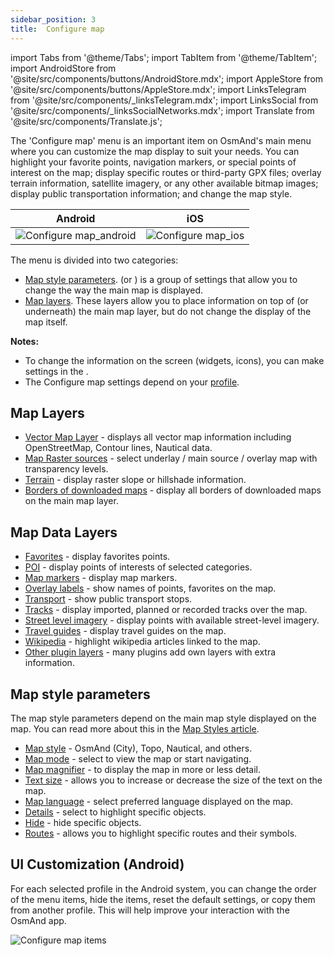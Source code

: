 ```yaml
---
sidebar_position: 3
title:  Configure map
---
```


import Tabs from '@theme/Tabs';
import TabItem from '@theme/TabItem';
import AndroidStore from '@site/src/components/buttons/AndroidStore.mdx';
import AppleStore from '@site/src/components/buttons/AppleStore.mdx';
import LinksTelegram from '@site/src/components/_linksTelegram.mdx';
import LinksSocial from '@site/src/components/_linksSocialNetworks.mdx';
import Translate from '@site/src/components/Translate.js';

The 'Configure map' menu is an important item on OsmAnd's main menu where you can customize the map display to suit your needs. You can highlight your favorite points, navigation markers, or special points of interest on the map; display specific routes or third-party GPX files; overlay terrain information, satellite imagery, or any other available bitmap images; display public transportation information; and change the map style.


| Android | iOS |
| :---: | :---: |
| ![Configure map_android](@site/static/img/map/configure-map-android.png) | ![Configure map_ios](@site/static/img/map/configure-map-ios.png) |

The **<Translate android="true" ids="configure_map"/>** menu is divided into two categories:
- [Map style parameters](#map-style-parameters). **<Translate android="true" ids="map_widget_map_rendering"/>** (or **<Translate ios="true" ids="map_widget_renderer"/>**) is a group of settings that allow you to change the way the main map is displayed.  
- [Map layers](#map-layers). These layers allow you to place information on top of (or underneath) the main map layer, but do not change the display of the map itself.  

**Notes:** 
- To change the information on the screen (widgets, icons), you can make settings in the [<Translate android="true" ids="layer_map_appearance"/>](../widgets/index.md).
- The Configure map settings depend on your [profile](../personal/profiles.md).  

## Map Layers
- [Vector Map Layer](../map/vector-maps.md) - displays all vector map information including OpenStreetMap, Contour lines, Nautical data.
- [Map Raster sources](../map/raster-maps.md#select-map-as-main--underlay--overlay-layer) - select underlay / main source / overlay map with transparency levels.
- [Terrain](../map/raster-maps.md#hillshade--slopeg) - display raster slope or hillshade information.
- [Borders of downloaded maps](../map/vector-maps.md#show-borders) - display all borders of downloaded maps on the main map layer.

## Map Data Layers
   - [Favorites](../map/point-layers-on-map.md) - display favorites points.
   - [POI](../map/point-layers-on-map.md) - display points of interests of selected categories.
   - [Map markers](../map/point-layers-on-map.md) - display map markers.
   - [Overlay labels](../map/point-layers-on-map.md) - show names of points, favorites on the map.
   - [Transport](../map/vector-maps.md#transport) - show public transport stops.
   - [Tracks](../map/tracks-on-map.md) - display imported, planned or recorded tracks over the map.
   - [Street level imagery](../plugins/mapillary.md#viewing-images) - display points with available street-level imagery.
   - [Travel guides](../plan-route/travel-guides.md) - display travel guides on the map.
   - [Wikipedia](../plugins/wikipedia.md) - highlight wikipedia articles linked to the map.
   - [Other plugin layers](../plugins/index.md) - many plugins add own layers with extra information.

## Map style parameters

The map style parameters depend on the main map style displayed on the map. You can read more about this in the [Map Styles article](../map/vector-maps).  
   - [Map style](../map/vector-maps.md#default-map-styles) - OsmAnd (City), Topo, Nautical, and others.
   - [Map mode](../map/vector-maps.md#map-mode) - select to view the map or start navigating.
   - [Map magnifier](../map/vector-maps.md#map-magnifier) - to display the map in more or less detail.
   - [Text size](../map/vector-maps.md#text-size) - allows you to increase or decrease the size of the text on the map.
   - [Map language](../map/vector-maps.md#map-language) - select preferred language displayed on the map.
   - [Details](../map/vector-maps.md#details) - select to highlight specific objects.
   - [Hide](../map/vector-maps.md#hide) - hide specific objects.
   - [Routes](../map/vector-maps.md#routes) - allows you to highlight specific routes and their symbols.  

   
## UI Customization (Android)

For each selected profile in the Android system, you can change the order of the <Translate android="true" ids="configure_map"/> menu items, hide the items, reset the default settings, or copy them from another profile. This will help improve your interaction with the OsmAnd app.  
   
*<Translate android="true" ids="shared_string_menu,configure_profile,ui_customization,configure_map"/>*  

![Configure map items ](@site/static/img/settings/configure-screen-ui-customization.png)


